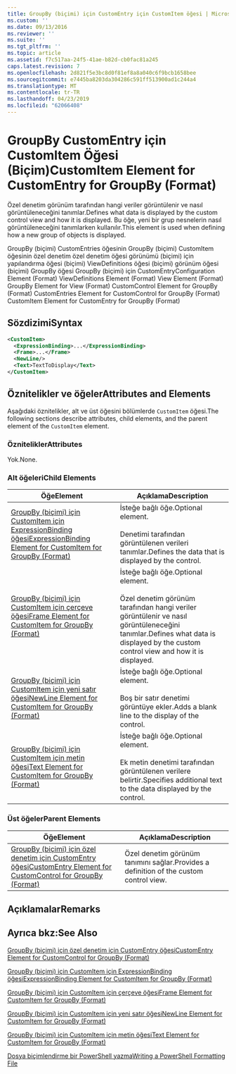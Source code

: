 ```yaml
---
title: GroupBy (biçimi) için CustomEntry için CustomItem öğesi | Microsoft Docs
ms.custom: ''
ms.date: 09/13/2016
ms.reviewer: ''
ms.suite: ''
ms.tgt_pltfrm: ''
ms.topic: article
ms.assetid: f7c517aa-24f5-41ae-b82d-cb0fac81a245
caps.latest.revision: 7
ms.openlocfilehash: 2d821f5e3bc8d0f81ef8a8a040c6f9bcb1658bee
ms.sourcegitcommit: e7445ba8203da304286c591ff513900ad1c244a4
ms.translationtype: MT
ms.contentlocale: tr-TR
ms.lasthandoff: 04/23/2019
ms.locfileid: "62066408"
---
```

# <a name="customitem-element-for-customentry-for-groupby-format"></a><span data-ttu-id="6cf9d-102">GroupBy CustomEntry için CustomItem Öğesi (Biçim)</span><span class="sxs-lookup"><span data-stu-id="6cf9d-102">CustomItem Element for CustomEntry for GroupBy (Format)</span></span>

<span data-ttu-id="6cf9d-103">Özel denetim görünüm tarafından hangi veriler görüntülenir ve nasıl görüntüleneceğini tanımlar.</span><span class="sxs-lookup"><span data-stu-id="6cf9d-103">Defines what data is displayed by the custom control view and how it is displayed.</span></span> <span data-ttu-id="6cf9d-104">Bu öğe, yeni bir grup nesnelerin nasıl görüntüleneceğini tanımlarken kullanılır.</span><span class="sxs-lookup"><span data-stu-id="6cf9d-104">This element is used when defining how a new group of objects is displayed.</span></span>

<span data-ttu-id="6cf9d-105">GroupBy (biçimi) CustomEntries öğesinin GroupBy (biçimi) CustomItem öğesinin özel denetim özel denetim öğesi görünümü (biçimi) için yapılandırma öğesi (biçimi) ViewDefinitions öğesi (biçimi) görünüm öğesi (biçimi) GroupBy öğesi GroupBy (biçimi) için CustomEntry</span><span class="sxs-lookup"><span data-stu-id="6cf9d-105">Configuration Element (Format) ViewDefinitions Element (Format) View Element (Format) GroupBy Element for View (Format) CustomControl Element for GroupBy (Format) CustomEntries Element for CustomControl for GroupBy (Format) CustomItem Element for CustomEntry for GroupBy (Format)</span></span>

## <a name="syntax"></a><span data-ttu-id="6cf9d-106">Sözdizimi</span><span class="sxs-lookup"><span data-stu-id="6cf9d-106">Syntax</span></span>

```xml
<CustomItem>
  <ExpressionBinding>...</ExpressionBinding>
  <Frame>...</Frame>
  <NewLine/>
  <Text>TextToDisplay</Text>
</CustomItem>
```

## <a name="attributes-and-elements"></a><span data-ttu-id="6cf9d-107">Öznitelikler ve öğeler</span><span class="sxs-lookup"><span data-stu-id="6cf9d-107">Attributes and Elements</span></span>

<span data-ttu-id="6cf9d-108">Aşağıdaki öznitelikler, alt ve üst öğesini bölümlerde `CustomItem` öğesi.</span><span class="sxs-lookup"><span data-stu-id="6cf9d-108">The following sections describe attributes, child elements, and the parent element of the `CustomItem` element.</span></span>

### <a name="attributes"></a><span data-ttu-id="6cf9d-109">Öznitelikler</span><span class="sxs-lookup"><span data-stu-id="6cf9d-109">Attributes</span></span>

<span data-ttu-id="6cf9d-110">Yok.</span><span class="sxs-lookup"><span data-stu-id="6cf9d-110">None.</span></span>

### <a name="child-elements"></a><span data-ttu-id="6cf9d-111">Alt öğeleri</span><span class="sxs-lookup"><span data-stu-id="6cf9d-111">Child Elements</span></span>

|<span data-ttu-id="6cf9d-112">Öğe</span><span class="sxs-lookup"><span data-stu-id="6cf9d-112">Element</span></span>|<span data-ttu-id="6cf9d-113">Açıklama</span><span class="sxs-lookup"><span data-stu-id="6cf9d-113">Description</span></span>|
|-------------|-----------------|
|[<span data-ttu-id="6cf9d-114">GroupBy (biçimi) için CustomItem için ExpressionBinding öğesi</span><span class="sxs-lookup"><span data-stu-id="6cf9d-114">ExpressionBinding Element for CustomItem for GroupBy (Format)</span></span>](./expressionbinding-element-for-customitem-for-groupby-format.md)|<span data-ttu-id="6cf9d-115">İsteğe bağlı öğe.</span><span class="sxs-lookup"><span data-stu-id="6cf9d-115">Optional element.</span></span><br /><br /> <span data-ttu-id="6cf9d-116">Denetimi tarafından görüntülenen verileri tanımlar.</span><span class="sxs-lookup"><span data-stu-id="6cf9d-116">Defines the data that is displayed by the control.</span></span>|
|[<span data-ttu-id="6cf9d-117">GroupBy (biçimi) için CustomItem için çerçeve öğesi</span><span class="sxs-lookup"><span data-stu-id="6cf9d-117">Frame Element for CustomItem for GroupBy (Format)</span></span>](./frame-element-for-customitem-for-groupby-format.md)|<span data-ttu-id="6cf9d-118">İsteğe bağlı öğe.</span><span class="sxs-lookup"><span data-stu-id="6cf9d-118">Optional element.</span></span><br /><br /> <span data-ttu-id="6cf9d-119">Özel denetim görünüm tarafından hangi veriler görüntülenir ve nasıl görüntüleneceğini tanımlar.</span><span class="sxs-lookup"><span data-stu-id="6cf9d-119">Defines what data is displayed by the custom control view and how it is displayed.</span></span>|
|[<span data-ttu-id="6cf9d-120">GroupBy (biçimi) için CustomItem için yeni satır öğesi</span><span class="sxs-lookup"><span data-stu-id="6cf9d-120">NewLine Element for CustomItem for GroupBy (Format)</span></span>](./newline-element-for-customitem-for-groupby-format.md)|<span data-ttu-id="6cf9d-121">İsteğe bağlı öğe.</span><span class="sxs-lookup"><span data-stu-id="6cf9d-121">Optional element.</span></span><br /><br /> <span data-ttu-id="6cf9d-122">Boş bir satır denetimi görüntüye ekler.</span><span class="sxs-lookup"><span data-stu-id="6cf9d-122">Adds a blank line to the display of the control.</span></span>|
|[<span data-ttu-id="6cf9d-123">GroupBy (biçimi) için CustomItem için metin öğesi</span><span class="sxs-lookup"><span data-stu-id="6cf9d-123">Text Element for CustomItem for GroupBy (Format)</span></span>](./text-element-for-customitem-for-groupby-format.md)|<span data-ttu-id="6cf9d-124">İsteğe bağlı öğe.</span><span class="sxs-lookup"><span data-stu-id="6cf9d-124">Optional element.</span></span><br /><br /> <span data-ttu-id="6cf9d-125">Ek metin denetimi tarafından görüntülenen verilere belirtir.</span><span class="sxs-lookup"><span data-stu-id="6cf9d-125">Specifies additional text to the data displayed by the control.</span></span>|

### <a name="parent-elements"></a><span data-ttu-id="6cf9d-126">Üst öğeler</span><span class="sxs-lookup"><span data-stu-id="6cf9d-126">Parent Elements</span></span>

|<span data-ttu-id="6cf9d-127">Öğe</span><span class="sxs-lookup"><span data-stu-id="6cf9d-127">Element</span></span>|<span data-ttu-id="6cf9d-128">Açıklama</span><span class="sxs-lookup"><span data-stu-id="6cf9d-128">Description</span></span>|
|-------------|-----------------|
|[<span data-ttu-id="6cf9d-129">GroupBy (biçimi) için özel denetim için CustomEntry öğesi</span><span class="sxs-lookup"><span data-stu-id="6cf9d-129">CustomEntry Element for CustomControl for GroupBy (Format)</span></span>](./customentry-element-for-customcontrol-for-groupby-format.md)|<span data-ttu-id="6cf9d-130">Özel denetim görünüm tanımını sağlar.</span><span class="sxs-lookup"><span data-stu-id="6cf9d-130">Provides a definition of the custom control view.</span></span>|

## <a name="remarks"></a><span data-ttu-id="6cf9d-131">Açıklamalar</span><span class="sxs-lookup"><span data-stu-id="6cf9d-131">Remarks</span></span>

## <a name="see-also"></a><span data-ttu-id="6cf9d-132">Ayrıca bkz:</span><span class="sxs-lookup"><span data-stu-id="6cf9d-132">See Also</span></span>

[<span data-ttu-id="6cf9d-133">GroupBy (biçimi) için özel denetim için CustomEntry öğesi</span><span class="sxs-lookup"><span data-stu-id="6cf9d-133">CustomEntry Element for CustomControl for GroupBy (Format)</span></span>](./customentry-element-for-customcontrol-for-groupby-format.md)

[<span data-ttu-id="6cf9d-134">GroupBy (biçimi) için CustomItem için ExpressionBinding öğesi</span><span class="sxs-lookup"><span data-stu-id="6cf9d-134">ExpressionBinding Element for CustomItem for GroupBy (Format)</span></span>](./expressionbinding-element-for-customitem-for-groupby-format.md)

[<span data-ttu-id="6cf9d-135">GroupBy (biçimi) için CustomItem için çerçeve öğesi</span><span class="sxs-lookup"><span data-stu-id="6cf9d-135">Frame Element for CustomItem for GroupBy (Format)</span></span>](./frame-element-for-customitem-for-groupby-format.md)

[<span data-ttu-id="6cf9d-136">GroupBy (biçimi) için CustomItem için yeni satır öğesi</span><span class="sxs-lookup"><span data-stu-id="6cf9d-136">NewLine Element for CustomItem for GroupBy (Format)</span></span>](./newline-element-for-customitem-for-groupby-format.md)

[<span data-ttu-id="6cf9d-137">GroupBy (biçimi) için CustomItem için metin öğesi</span><span class="sxs-lookup"><span data-stu-id="6cf9d-137">Text Element for CustomItem for GroupBy (Format)</span></span>](./text-element-for-customitem-for-groupby-format.md)

[<span data-ttu-id="6cf9d-138">Dosya biçimlendirme bir PowerShell yazma</span><span class="sxs-lookup"><span data-stu-id="6cf9d-138">Writing a PowerShell Formatting File</span></span>](./writing-a-powershell-formatting-file.md)
